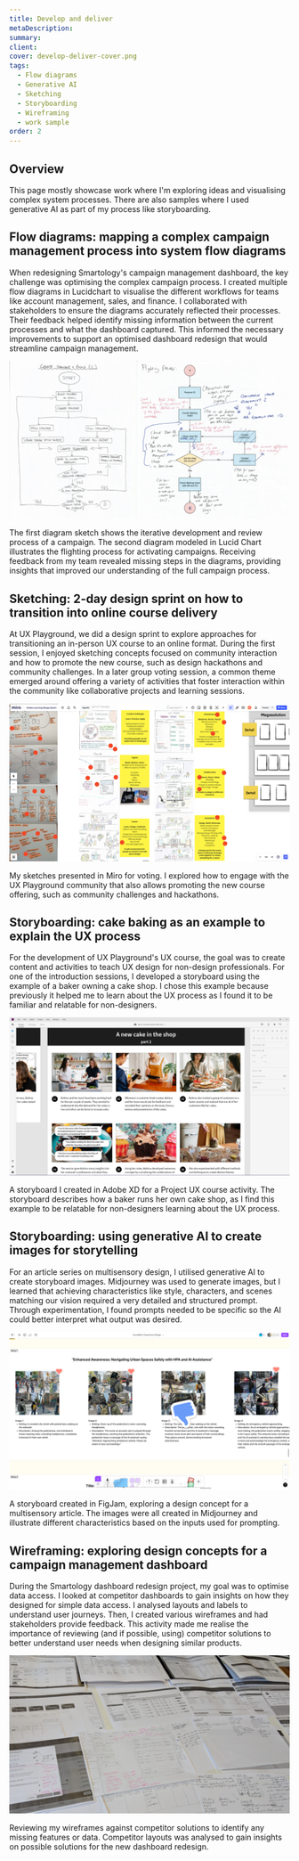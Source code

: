 ```yaml
---
title: Develop and deliver
metaDescription: 
summary: 
client: 
cover: develop-deliver-cover.png
tags:
  - Flow diagrams
  - Generative AI
  - Sketching
  - Storyboarding
  - Wireframing
  - work sample
order: 2
---
```


## Overview

This page mostly showcase work where I'm exploring ideas and visualising complex system processes. There are also samples where I used generative AI as part of my process like storyboarding.

## Flow diagrams:  mapping a complex campaign management process into system flow diagrams

When redesigning Smartology's campaign management dashboard, the key challenge was optimising the complex campaign process. I created multiple flow diagrams in Lucidchart to visualise the different workflows for teams like account management, sales, and finance. I collaborated with stakeholders to ensure the diagrams accurately reflected their processes. Their feedback helped identify missing information between the current processes and what the dashboard captured. This informed the necessary improvements to support an optimised dashboard redesign that would streamline campaign management.

![Visualising the campaign management process via system flow diagrams](/static/img/work-samples/flow-diagrams-system-feedback.png) <figcaption>The first diagram sketch shows the iterative development and review process of a campaign. The second diagram modeled in Lucid Chart illustrates the flighting process for activating campaigns. Receiving feedback from my team revealed missing steps in the diagrams, providing insights that improved our understanding of the full campaign process.</figcaption>

## Sketching: 2-day design sprint on how to transition into online course delivery

At UX Playground, we did a design sprint to explore approaches for transitioning an in-person UX course to an online format. During the first session, I enjoyed sketching concepts focused on community interaction and how to promote the new course, such as design hackathons and community challenges. In a later group voting session, a common theme emerged around offering a variety of activities that foster interaction within the community like collaborative projects and learning sessions.

![Sketches on how to grow and engage the UX Playground community](/static/img/work-samples/ideation-sketches-design-sprint.png) <figcaption>My sketches presented in Miro for voting. I explored how to engage with the UX Playground community that also allows promoting the new course offering, such as community challenges and hackathons.</figcaption>

## Storyboarding: cake baking as an example to explain the UX process

For the development of UX Playground's UX course, the goal was to create content and activities to teach UX design for non-design professionals. For one of the introduction sessions, I developed a storyboard using the example of a baker owning a cake shop. I chose this example because previously it helped me to learn about the UX process as I found it to be familiar and relatable for non-designers.

![Storyboard for a course activity](/static/img/work-samples/storyboard-course-activity.png) <figcaption>A storyboard I created in Adobe XD for a Project UX course activity. The storyboard describes how a baker runs her own cake shop, as I find this example to be relatable for non-designers learning about the UX process.</figcaption>

## Storyboarding: using generative AI to create images for storytelling

For an article series on multisensory design, I utilised generative AI to create storyboard images. Midjourney was used to generate images, but I learned that achieving characteristics like style, characters, and scenes matching our vision required a very detailed and structured prompt. Through experimentation, I found prompts needed to be specific so the AI could better interpret what output was desired.

![Using generative AI to create images for storyboarding](/static/img/work-samples/ai-storyboard-multisensory-article.png) <figcaption>A storyboard created in FigJam, exploring a design concept for a multisensory article. The images were all created in Midjourney and illustrate different characteristics based on the inputs used for prompting.</figcaption>

## Wireframing: exploring design concepts for a campaign management dashboard

During the Smartology dashboard redesign project, my goal was to optimise data access. I looked at competitor dashboards to gain insights on how they designed for simple data access. I analysed layouts and labels to understand user journeys. Then, I created various wireframes and had stakeholders provide feedback. This activity made me realise the importance of reviewing (and if possible, using) competitor solutions to better understand user needs when designing similar products.

![Exploration of different ideas via wireframing by analysing competitor dashboards](/static/img/work-samples/dashboard-wireframes.png) <figcaption>Reviewing my wireframes against competitor solutions to identify any missing features or data. Competitor layouts was analysed to gain insights on possible solutions for the new dashboard redesign.</figcaption>

